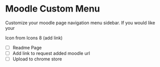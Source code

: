 # Moodle Custom Menu
Customize your moodle page navigation menu sidebar. If you would like your 


Icon from Icons 8 (add link)

- [ ] Readme Page
- [ ] Add link to request added moodle url
- [ ] Upload to chrome store